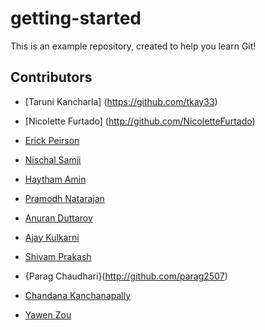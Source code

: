 # getting-started

This is an example repository, created to help you learn Git!

## Contributors

* [Taruni Kancharla] (https://github.com/tkay33)

* [Nicolette Furtado] (http://github.com/NicoletteFurtado)

* [Erick Peirson](http://github.com/erickpeirson)

* [Nischal Samji](http://github.com/nischalsamji)

* [Haytham Amin](http://github.com/haythamamin)

* [Pramodh Natarajan](http://github.com/pramodhn)

* [Anuran Duttaroy](http://github.com/anuranduttaroy)

* [Ajay Kulkarni](http://github.com/nakapika)

* [Shivam Prakash](https://github.com/shivamprakash) 

* {Parag Chaudhari}(http://github.com/parag2507)

* [Chandana Kanchanapally](https://github.com/HariChandanaKanchanapally) 

* [Yawen Zou](https://github.com/yzou20) 

